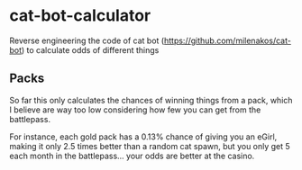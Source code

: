 # cat-bot-calculator
Reverse engineering the code of cat bot (https://github.com/milenakos/cat-bot) to calculate odds of different things

## Packs
So far this only calculates the chances of winning things from a pack, which I believe are way too low considering how few you can get from the battlepass.

For instance, each gold pack has a 0.13% chance of giving you an eGirl, making it only 2.5 times better than a random cat spawn, but you only get 5 each month in the battlepass... your odds are better at the casino.